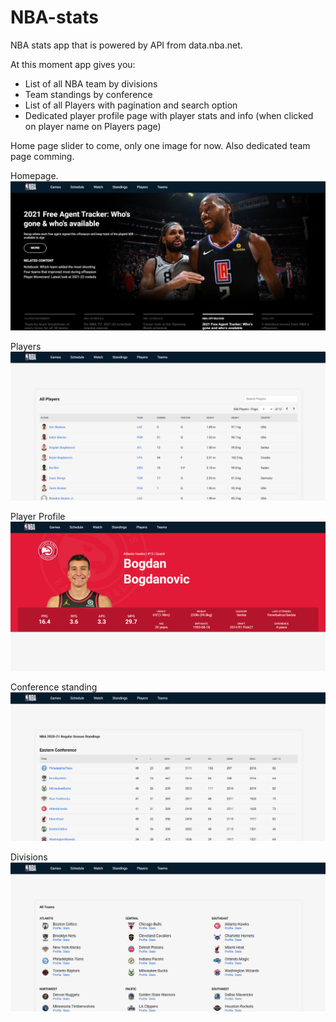 # NBA-stats

NBA stats app that is powered by API from data.nba.net.

At this moment app gives you: 
- List of all NBA team by divisions
- Team standings by conference
- List of all Players with pagination and search option
- Dedicated player profile page with player stats and info (when clicked on player name on Players page)

Home page slider to come, only one image for now. Also dedicated team page comming.


Homepage.
![my image](/src/img/screenshots/homepage.png?raw=true "Homepage")

Players
![my image](/src/img/screenshots/players.png?raw=true "Players")

Player Profile
![my image](/src/img/screenshots/player-profile.png?raw=true "Player Profile")

Conference standing
![my image](/src/img/screenshots/conference.png?raw=true "Conference standings")

Divisions
![my image](/src/img/screenshots/divisions.png?raw=true "Divisions")
